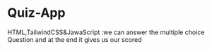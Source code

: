 # Quiz-App
 HTML,TailwindCSS&amp;JawaScript :we can answer the multiple choice Question  and at the end it gives us our scored 
